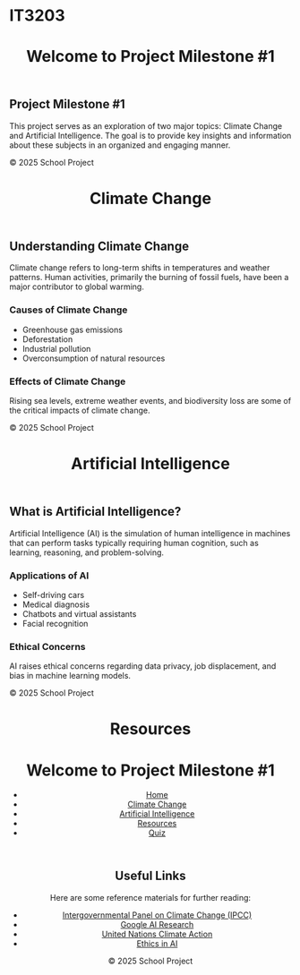 # IT3203
<!-- index.html (Home Page) -->
<!DOCTYPE html>
<html lang="en">
<head>
    <meta charset="UTF-8">
    <meta name="viewport" content="width=device-width, initial-scale=1.0">
    <title>Home - School Project</title>
    <link rel="stylesheet" href="style.css">
</head>
<body>
    <header>
        <h1>Welcome to Project Milestone #1</h1>
    </header>
    <section>
        <h2>Project Milestone #1</h2>
        <p>This project serves as an exploration of two major topics: Climate Change and Artificial Intelligence. The goal is to provide key insights and information about these subjects in an organized and engaging manner.</p>
    </section>
    <footer>
        <p>&copy; 2025 School Project</p>
    </footer>
</body>
</html>

<!-- topic1.html (Climate Change Page) -->
<!DOCTYPE html>
<html lang="en">
<head>
    <meta charset="UTF-8">
    <meta name="viewport" content="width=device-width, initial-scale=1.0">
    <title>Climate Change</title>
    <link rel="stylesheet" href="style.css">
</head>
<body>
    <header>
        <h1>Climate Change</h1>
    </header>
    <section>
        <h2>Understanding Climate Change</h2>
        <p>Climate change refers to long-term shifts in temperatures and weather patterns. Human activities, primarily the burning of fossil fuels, have been a major contributor to global warming.</p>
        <h3>Causes of Climate Change</h3>
        <ul>
            <li>Greenhouse gas emissions</li>
            <li>Deforestation</li>
            <li>Industrial pollution</li>
            <li>Overconsumption of natural resources</li>
        </ul>
        <h3>Effects of Climate Change</h3>
        <p>Rising sea levels, extreme weather events, and biodiversity loss are some of the critical impacts of climate change.</p>
    </section>
    <footer>
        <p>&copy; 2025 School Project</p>
    </footer>
</body>
</html>

<!-- topic2.html (Artificial Intelligence Page) -->
<!DOCTYPE html>
<html lang="en">
<head>
    <meta charset="UTF-8">
    <meta name="viewport" content="width=device-width, initial-scale=1.0">
    <title>Artificial Intelligence</title>
    <link rel="stylesheet" href="style.css">
</head>
<body>
    <header>
        <h1>Artificial Intelligence</h1>
    </header>
    <section>
        <h2>What is Artificial Intelligence?</h2>
        <p>Artificial Intelligence (AI) is the simulation of human intelligence in machines that can perform tasks typically requiring human cognition, such as learning, reasoning, and problem-solving.</p>
        <h3>Applications of AI</h3>
        <ul>
            <li>Self-driving cars</li>
            <li>Medical diagnosis</li>
            <li>Chatbots and virtual assistants</li>
            <li>Facial recognition</li>
        </ul>
        <h3>Ethical Concerns</h3>
        <p>AI raises ethical concerns regarding data privacy, job displacement, and bias in machine learning models.</p>
    </section>
    <footer>
        <p>&copy; 2025 School Project</p>
    </footer>
</body>
</html>

<!-- resources.html (Resources Page) -->
<!DOCTYPE html>
<html lang="en">
<head>
    <meta charset="UTF-8">
    <meta name="viewport" content="width=device-width, initial-scale=1.0">
    <title>Resources</title>
    <link rel="stylesheet" href="style.css">
</head>
<body>
    <header>
        <h1>Resources</h1>
        <header>
    <h1>Welcome to Project Milestone #1</h1>
    <nav>
        <ul>
            <li><a href="index.html">Home</a></li>
            <li><a href="topic1.html">Climate Change</a></li>
            <li><a href="topic2.html">Artificial Intelligence</a></li>
            <li><a href="resources.html">Resources</a></li>
            <li><a href="quiz.html">Quiz</a></li>
        </ul>
    </nav>    
</header>
    <section>
        <h2>Useful Links</h2>
        <p>Here are some reference materials for further reading:</p>
        <ul>
            <li><a href="https://www.ipcc.ch/">Intergovernmental Panel on Climate Change (IPCC)</a></li>
            <li><a href="https://ai.google/research">Google AI Research</a></li>
            <li><a href="https://www.un.org/en/climatechange">United Nations Climate Action</a></li>
            <li><a href="https://ethicsinaitechnology.org">Ethics in AI</a></li>
        </ul>
    </section>
    <footer>
        <p>&copy; 2025 School Project</p>
    </footer>
</body>
</html>
